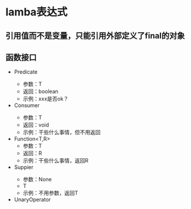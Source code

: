 # lamba表达式
## 引用值而不是变量，只能引用外部定义了final的对象
## 函数接口
- Predicate<T> 
    - 参数：T
    - 返回：boolean
    - 示例：xxx是否ok？
- Consumer<T>
    - 参数：T
    - 返回：void
    - 示例：干些什么事情，但不用返回
- Function<T,R>
    - 参数：T
    - 返回：R
    - 示例：干些什么事情，返回R 
- Suppier<T>
    - 参数：None
    - T
    - 示例：不用参数，返回T
- UnaryOperator